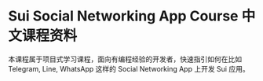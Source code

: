 # Sui Social Networking App Course 中文课程资料

本课程属于项目式学习课程，面向有编程经验的开发者，快速指引如何在比如 Telegram, Line, WhatsApp 这样的 Social Networking App 上开发 Sui 应用。

